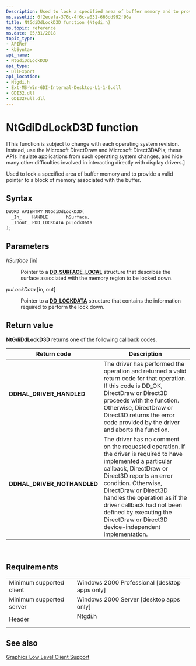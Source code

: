 ```yaml
---
Description: Used to lock a specified area of buffer memory and to provide a valid pointer to a block of memory associated with the buffer.
ms.assetid: 6f2ecefa-376c-4f6c-a031-666dd992f96a
title: NtGdiDdLockD3D function (Ntgdi.h)
ms.topic: reference
ms.date: 05/31/2018
topic_type: 
- APIRef
- kbSyntax
api_name: 
- NtGdiDdLockD3D
api_type: 
- DllExport
api_location: 
- Ntgdi.h
- Ext-MS-Win-GDI-Internal-Desktop-L1-1-0.dll
- GDI32.dll
- GDI32Full.dll
---
```


# NtGdiDdLockD3D function

\[This function is subject to change with each operating system revision. Instead, use the Microsoft DirectDraw and Microsoft Direct3DAPIs; these APIs insulate applications from such operating system changes, and hide many other difficulties involved in interacting directly with display drivers.\]

Used to lock a specified area of buffer memory and to provide a valid pointer to a block of memory associated with the buffer.

## Syntax


```C++
DWORD APIENTRY NtGdiDdLockD3D(
  _In_    HANDLE       hSurface,
  _Inout_ PDD_LOCKDATA puLockData
);
```



## Parameters

<dl> <dt>

*hSurface* \[in\]
</dt> <dd>

Pointer to a [**DD\_SURFACE\_LOCAL**](https://msdn.microsoft.com/library/Ff551733(v=VS.85).aspx) structure that describes the surface associated with the memory region to be locked down.

</dd> <dt>

*puLockData* \[in, out\]
</dt> <dd>

Pointer to a [**DD\_LOCKDATA**](https://msdn.microsoft.com/library/Ff551637(v=VS.85).aspx) structure that contains the information required to perform the lock down.

</dd> </dl>

## Return value

**NtGdiDdLockD3D** returns one of the following callback codes.



| Return code                                                                                              | Description                                                                                                                                                                                                                                                                                                                                                                |
|----------------------------------------------------------------------------------------------------------|----------------------------------------------------------------------------------------------------------------------------------------------------------------------------------------------------------------------------------------------------------------------------------------------------------------------------------------------------------------------------|
| <dl> <dt>**DDHAL\_DRIVER\_HANDLED**</dt> </dl>    | The driver has performed the operation and returned a valid return code for that operation. If this code is DD\_OK, DirectDraw or Direct3D proceeds with the function. Otherwise, DirectDraw or Direct3D returns the error code provided by the driver and aborts the function.<br/>                                                                                 |
| <dl> <dt>**DDHAL\_DRIVER\_NOTHANDLED**</dt> </dl> | The driver has no comment on the requested operation. If the driver is required to have implemented a particular callback, DirectDraw or Direct3D reports an error condition. Otherwise, DirectDraw or Direct3D handles the operation as if the driver callback had not been defined by executing the DirectDraw or Direct3D device-independent implementation.<br/> |



 

## Requirements



|                                     |                                                                                    |
|-------------------------------------|------------------------------------------------------------------------------------|
| Minimum supported client<br/> | Windows 2000 Professional \[desktop apps only\]<br/>                         |
| Minimum supported server<br/> | Windows 2000 Server \[desktop apps only\]<br/>                               |
| Header<br/>                   | <dl> <dt>Ntgdi.h</dt> </dl> |



## See also

<dl> <dt>

[Graphics Low Level Client Support](-dxgkernel-low-level-client-support.md)
</dt> </dl>

 

 




